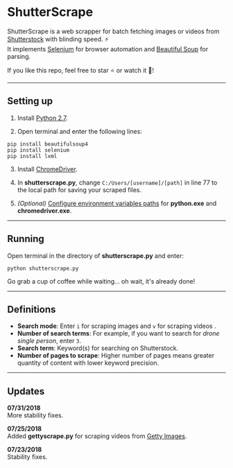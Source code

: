 # ShutterScrape

ShutterScrape is a web scrapper for batch fetching images or videos from [Shutterstock](https://www.shutterstock.com/) with blinding speed. ⚡</br>
It implements [Selenium](https://www.seleniumhq.org/) for browser automation and [Beautiful Soup](https://www.crummy.com/software/BeautifulSoup/bs4/doc/) for parsing.

If you like this repo, feel free to star ⭐ or watch it 👀!

---

## Setting up

1. Install [Python 2.7](https://www.python.org/downloads/release/python-2714/).

2. Open terminal and enter the following lines:
```
pip install beautifulsoup4
pip install selenium
pip install lxml
```

3. Install [ChromeDriver](https://sites.google.com/a/chromium.org/chromedriver/downloads).

4. In **shutterscrape.py**, change `C:/Users/[username]/[path]` in line 77 to the local path for saving your scraped files.

5. *(Optional)* [Configure environment variables paths](https://www.java.com/en/download/help/path.xml) for **python.exe** and **chromedriver.exe**.

---

## Running

Open terminal in the directory of **shutterscrape.py** and enter:
```
python shutterscrape.py
```
Go grab a cup of coffee while waiting... oh wait, it's already done!

---

## Definitions

* **Search mode**: Enter `i` for scraping images and `v` for scraping videos .
* **Number of search terms**: For example, if you want to search for *drone single person*, enter `3`.
* **Search term**: Keyword(s) for searching on Shutterstock.
* **Number of pages to scrape**: Higher number of pages means greater quantity of content with lower keyword precision.

---

## Updates

**07/31/2018**</br>
More stability fixes.

**07/25/2018**</br>
Added **gettyscrape.py** for scraping videos from [Getty Images](https://www.gettyimages.com/footage/).

**07/23/2018**</br>
Stability fixes.
